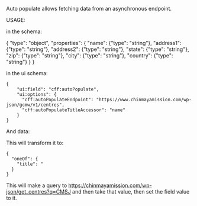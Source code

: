 Auto populate allows fetching data from an asynchronous endpoint.

USAGE: 

in the schema:

{
  "type": "object",
  "properties": {
    "name": {"type": "string"},
    "address1": {"type": "string"},
    "address2": {"type": "string"},
    "state": {"type": "string"},
    "zip": {"type": "string"},
    "city": {"type": "string"},
    "country": {"type": "string"}
  }
}

in the ui schema:

```
{
    "ui:field": "cff:autoPopulate",
    "ui:options": {
      "cff:autoPopulateEndpoint": "https://www.chinmayamission.com/wp-json/gcmw/v1/centres",
      "cff:autoPopulateTitleAccessor": "name"
    }
}
```

And data:



This will transform it to:

```
{
  "oneOf": {
    "title": "
  }
}

```

This will make a query to https://chinmayamission.com/wp-json/get_centres?q=CMSJ and then take that value, then set the field value to it.